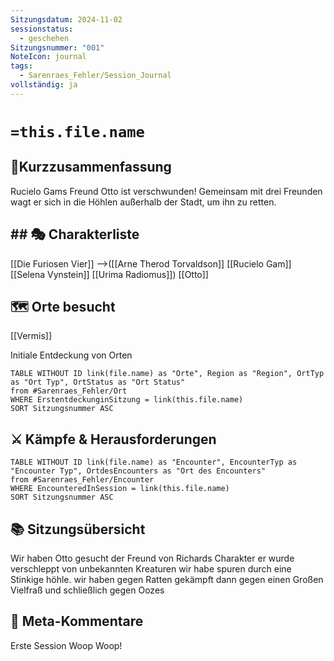 ```yaml
---
Sitzungsdatum: 2024-11-02
sessionstatus:
  - geschehen
Sitzungsnummer: "001"
NoteIcon: journal
tags:
  - Sarenraes_Fehler/Session_Journal
vollständig: ja
---
```

# `=this.file.name`
## 📜Kurzzusammenfassung
Rucielo Gams Freund Otto ist verschwunden! Gemeinsam mit drei Freunden wagt er sich in die Höhlen außerhalb der Stadt, um ihn zu retten.

## ## 🎭 Charakterliste 
[[Die Furiosen Vier]] -->([[Arne Therod Torvaldson]] [[Rucielo Gam]] [[Selena Vynstein]] [[Urima Radiomus]])
[[Otto]]

## 🗺️ Orte besucht
[[Vermis]]

Initiale Entdeckung von Orten
```dataview
TABLE WITHOUT ID link(file.name) as "Orte", Region as "Region", OrtTyp as "Ort Typ", OrtStatus as "Ort Status" 
from #Sarenraes_Fehler/Ort  
WHERE ErstentdeckunginSitzung = link(this.file.name)
SORT Sitzungsnummer ASC
```

## ⚔️ Kämpfe & Herausforderungen
```dataview
TABLE WITHOUT ID link(file.name) as "Encounter", EncounterTyp as "Encounter Typ", OrtdesEncounters as "Ort des Encounters"
from #Sarenraes_Fehler/Encounter   
WHERE EncounteredInSession = link(this.file.name)
SORT Sitzungsnummer ASC
```

## 📚 Sitzungsübersicht
Wir haben Otto gesucht der Freund von Richards Charakter er wurde verschleppt von unbekannten Kreaturen wir habe spuren durch eine Stinkige höhle. wir haben gegen Ratten gekämpft dann gegen einen Großen Vielfraß und schließlich gegen Oozes

## 🎲 Meta-Kommentare
Erste Session Woop Woop!
